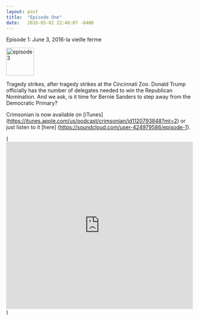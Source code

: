 ```yaml
---
layout: post
title:  "Episode One"
date:   2016-05-02 22:40:07 -0400
---
```

Episode 1: June 3, 2016-la vieille ferme

<a data-flickr-embed="true"  href="https://www.flickr.com/photos/crimsonrhoads/26812266134/in/datetaken/" title="episode 3"><img src="https://c7.staticflickr.com/8/7523/26812266134_8c57120eb2_s.jpg" width="75" height="75" alt="episode 3"></a><script async src="//embedr.flickr.com/assets/client-code.js" charset="utf-8"></script>

Tragedy strikes, after tragedy strikes at the Cincinnati Zoo. Donald Trump officially has the number of delegates needed to win the Republican Nomination. And we ask, is it time for Bernie Sanders to step away from the Democratic Primary?

Crimsonian is now available on [iTunes] (https://itunes.apple.com/us/podcast/crimsonian/id1120793848?mt=2) or just listen to it [here] (https://soundcloud.com/user-424979586/episode-1).

(<iframe width="100%" height="450" scrolling="no" frameborder="no" src="https://w.soundcloud.com/player/?url=https%3A//api.soundcloud.com/tracks/267363962&amp;auto_play=false&amp;hide_related=false&amp;show_comments=true&amp;show_user=true&amp;show_reposts=false&amp;visual=true"></iframe>)


